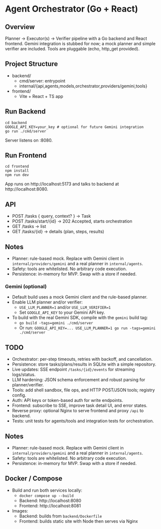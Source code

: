# Agent Orchestrator (Go + React)

## Overview
Planner → Executor(s) → Verifier pipeline with a Go backend and React frontend. Gemini integration is stubbed for now; a mock planner and simple verifier are included. Tools are pluggable (echo, http_get provided).

## Project Structure
- backend/
  - cmd/server: entrypoint
  - internal/{api,agents,models,orchestrator,providers/gemini,tools}
- frontend/
  - Vite + React + TS app

## Run Backend
```
cd backend
GOOGLE_API_KEY=your_key # optional for future Gemini integration
go run ./cmd/server
```
Server listens on :8080.

## Run Frontend
```
cd frontend
npm install
npm run dev
```
App runs on http://localhost:5173 and talks to backend at http://localhost:8080.

## API
- POST /tasks { query, context? } → Task
- POST /tasks/start/{id} → 202 Accepted, starts orchestration
- GET /tasks → list
- GET /tasks/{id} → details (plan, steps, results)

## Notes
- Planner: rule-based mock. Replace with Gemini client in `internal/providers/gemini` and a real planner in `internal/agents`.
- Safety: tools are whitelisted. No arbitrary code execution.
- Persistence: in-memory for MVP. Swap with a store if needed.

### Gemini (optional)
- Default build uses a mock Gemini client and the rule-based planner.
- Enable LLM planner and/or verifier:
  - `USE_LLM_PLANNER=1` and/or `USE_LLM_VERIFIER=1`
  - Set `GOOGLE_API_KEY` to your Gemini API key.
- To build with the real Gemini SDK, compile with the `gemini` build tag:
  - `go build -tags=gemini ./cmd/server`
  - Or run: `GOOGLE_API_KEY=... USE_LLM_PLANNER=1 go run -tags=gemini ./cmd/server`

## TODO
- Orchestrator: per-step timeouts, retries with backoff, and cancellation.
- Persistence: store tasks/plans/results in SQLite with a simple repository.
- Live updates: SSE endpoint `/tasks/{id}/events` for streaming logs/status.
- LLM hardening: JSON schema enforcement and robust parsing for planner/verifier.
- Tools: add shell sandbox, file ops, and HTTP POST/JSON tools; registry config.
- Auth: API keys or token-based auth for write endpoints.
- Frontend: subscribe to SSE, improve task detail UI, and error states.
- Reverse proxy: optional Nginx to serve frontend and proxy `/api` to backend.
- Tests: unit tests for agents/tools and integration tests for orchestration.

## Notes
- Planner: rule-based mock. Replace with Gemini client in `internal/providers/gemini` and a real planner in `internal/agents`.
- Safety: tools are whitelisted. No arbitrary code execution.
- Persistence: in-memory for MVP. Swap with a store if needed.

## Docker / Compose
- Build and run both services locally:
  - `docker compose up --build`
  - Backend: http://localhost:8080
  - Frontend: http://localhost:8081
- Images:
  - Backend: builds from `backend/Dockerfile`
  - Frontend: builds static site with Node then serves via Nginx
